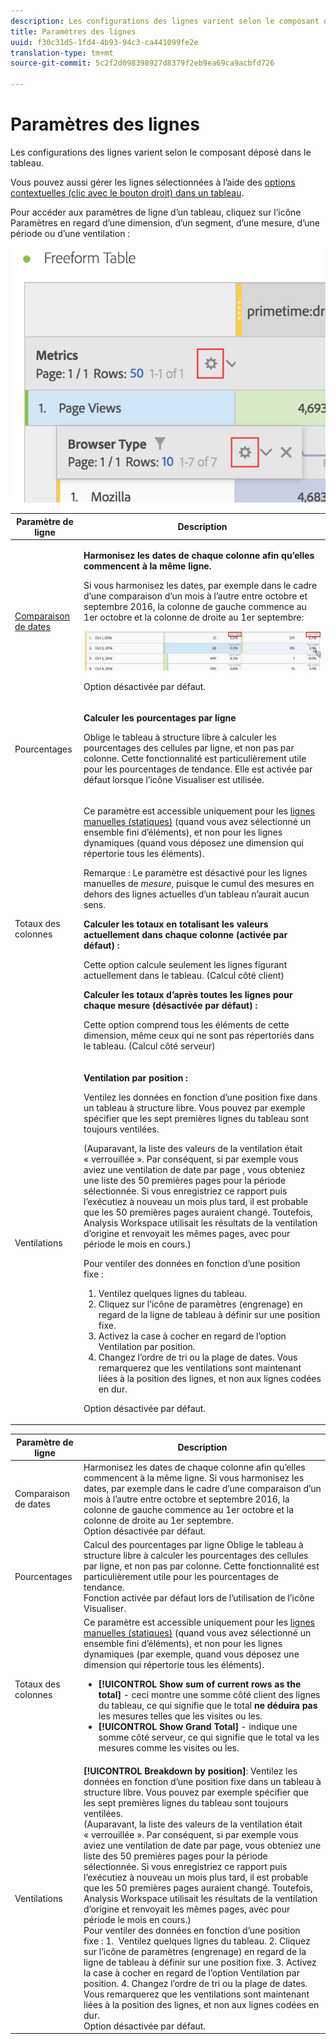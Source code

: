 ```yaml
---
description: Les configurations des lignes varient selon le composant déposé dans le tableau.
title: Paramètres des lignes
uuid: f30c31d5-1fd4-4b93-94c3-ca441099fe2e
translation-type: tm+mt
source-git-commit: 5c2f2d098398927d8379f2eb9ea69ca9acbfd726

---
```



# Paramètres des lignes

Les configurations des lignes varient selon le composant déposé dans le tableau.

Vous pouvez aussi gérer les lignes sélectionnées à l’aide des [options contextuelles (clic avec le bouton droit) dans un tableau](/help/analyze/analysis-workspace/visualizations/freeform-table.md).

Pour accéder aux paramètres de ligne d’un tableau, cliquez sur l’icône Paramètres en regard d’une dimension, d’un segment, d’une mesure, d’une période ou d’une ventilation :

![](assets/row-settings.png)

<table id="table_7ACE6413DB1F40349ED2860020F92E55"> 
 <thead> 
  <tr> 
   <th colname="col1" class="entry"> Paramètre de ligne </th> 
   <th colname="col2" class="entry"> Description </th> 
  </tr>
 </thead>
 <tbody> 
  <tr> 
   <td colname="col1"> <p><a href="/help/analyze/analysis-workspace/components/calendar-date-ranges/time-comparison.md"  > Comparaison de dates</a> </p> </td> 
   <td colname="col2"> <p><b>Harmonisez les dates de chaque colonne afin qu’elles commencent à la même ligne. </b> </p> <p>Si vous harmonisez les dates, par exemple dans le cadre d’une comparaison d’un mois à l’autre entre octobre et septembre 2016, la colonne de gauche commence au 1er octobre et la colonne de droite au 1er septembre: </p> <p><img placement="break"  src="assets/add-time-period-column3.png" width="500px" id="image_99398B13FEDA4715B8B818DF6093CA37" /> </p> <p>Option désactivée par défaut. </p> </td> 
  </tr> 
  <tr> 
   <td colname="col1"> <p>Pourcentages </p> </td> 
   <td colname="col2"> <p><b>Calculer les pourcentages par ligne</b> </p> <p>Oblige le tableau à structure libre à calculer les pourcentages des cellules par ligne, et non pas par colonne. Cette fonctionnalité est particulièrement utile pour les pourcentages de tendance. Elle est activée par défaut lorsque l’icône <span class="uicontrol">Visualiser</span> est utilisée. </p> </td> 
  </tr> 
  <tr> 
   <td colname="col1"> <p>Totaux des colonnes </p> </td> 
   <td colname="col2"> <p>Ce paramètre est accessible uniquement pour les  <a href="/help/analyze/analysis-workspace/build-workspace-project/column-row-settings/manual-vs-dynamic-rows.md"  > lignes manuelles (statiques)</a> (quand vous avez sélectionné un ensemble fini d’éléments), et non pour les lignes dynamiques (quand vous déposez une dimension qui répertorie tous les éléments). <p>Remarque : Le paramètre est désactivé pour les lignes manuelles de <i>mesure</i>, puisque le cumul des mesures en dehors des lignes actuelles d’un tableau n’aurait aucun sens. </p> </p> <p><b>Calculer les totaux en totalisant les valeurs actuellement dans chaque colonne (activée par défaut) :</b> </p> <p>Cette option calcule seulement les lignes figurant actuellement dans le tableau. (Calcul côté client) </p> <p><b>Calculer les totaux d’après toutes les lignes pour chaque mesure (désactivée par défaut) :</b> </p> <p>Cette option comprend tous les éléments de cette dimension, même ceux qui ne sont pas répertoriés dans le tableau. (Calcul côté serveur) </p> </td> 
  </tr> 
  <tr> 
   <td colname="col1"> <p>Ventilations </p> </td> 
   <td colname="col2"> <p><b>Ventilation par position :</b> </p> <p>Ventilez les données en fonction d’une position fixe dans un tableau à structure libre. Vous pouvez par exemple spécifier que les sept premières lignes du tableau sont toujours ventilées. </p> <p>(Auparavant, la liste des valeurs de la ventilation était « verrouillée ». Par conséquent, si par exemple vous aviez une ventilation de <span class="term"> date </span> par <span class="term"> page </span>, vous obteniez une liste des 50 premières pages pour la période sélectionnée. Si vous enregistriez ce rapport puis l’exécutiez à nouveau un mois plus tard, il est probable que les 50 premières pages auraient changé. Toutefois, Analysis Workspace utilisait les résultats de la ventilation d’origine et renvoyait les mêmes pages, avec pour période le mois en cours.) </p> <p>Pour ventiler des données en fonction d’une position fixe :  </p> 
    <ol id="ol_A396A11566AA4F52BC3ABBC373CEF477"> 
     <li id="li_BDAB1E9A48D44944A4F7C31F1182B923">Ventilez quelques lignes du tableau. </li> 
     <li id="li_C5610437D3714CCEB9F3C771864B4336">Cliquez sur l’icône de paramètres (engrenage) en regard de la ligne de tableau à définir sur une position fixe. </li> 
     <li id="li_675E429DC3B94201978166F9408D30B1">Activez la case à cocher en regard de l’option <span class="uicontrol">Ventilation par position</span>. </li> 
     <li id="li_E8A417D0D6D1438CAE825843BA0A7060">Changez l’ordre de tri ou la plage de dates. Vous remarquerez que les ventilations sont maintenant liées à la position des lignes, et non aux lignes codées en dur. </li> 
    </ol> <p>Option désactivée par défaut. </p> </td> 
  </tr> 
 </tbody> 
</table>

| Paramètre de ligne | Description |
|--- |--- |
| Comparaison de dates | Harmonisez les dates de chaque colonne afin qu’elles commencent à la même ligne.   Si vous harmonisez les dates, par exemple dans le cadre d’une comparaison d’un mois à l’autre entre octobre et septembre 2016, la colonne de gauche commence au 1er octobre et la colonne de droite au 1er septembre.<br>Option désactivée par défaut. |
| Pourcentages | Calcul des pourcentages par ligne  Oblige le tableau à structure libre à calculer les pourcentages des cellules par ligne, et non pas par colonne. Cette fonctionnalité est particulièrement utile pour les pourcentages de tendance.<br>Fonction activée par défaut lors de l’utilisation de l’icône Visualiser. |
| Totaux des colonnes | Ce paramètre est accessible uniquement pour les  [lignes manuelles (statiques)](https://docs.adobe.com/content/help/fr-FR/analytics/analyze/analysis-workspace/build-workspace-project/column-row-settings/manual-vs-dynamic-rows.html) (quand vous avez sélectionné un ensemble fini d’éléments), et non pour les lignes dynamiques (par exemple, quand vous déposez une dimension qui répertorie tous les éléments).<ul><li>**[!UICONTROL Show sum of current rows as the total]** - ceci montre une somme côté client des lignes du tableau, ce qui signifie que le total **ne déduira pas** les mesures  telles que les visites ou les.</li><li>**[!UICONTROL Show Grand Total]** - indique une somme côté serveur, ce qui signifie que le total va  les mesures comme les visites ou les.</li></ul> |
| Ventilations | **[!UICONTROL Breakdown by position]**:  Ventilez les données en fonction d’une position fixe dans un tableau à structure libre. Vous pouvez par exemple spécifier que les sept premières lignes du tableau sont toujours ventilées.<br>(Auparavant, la liste des valeurs de la ventilation était « verrouillée ». Par conséquent, si par exemple vous aviez une ventilation de date par page, vous obteniez une liste des 50 premières pages pour la période sélectionnée. Si vous enregistriez ce rapport puis l’exécutiez à nouveau un mois plus tard, il est probable que les 50 premières pages auraient changé. Toutefois, Analysis Workspace utilisait les résultats de la ventilation d’origine et renvoyait les mêmes pages, avec pour période le mois en cours.)<br>Pour ventiler des données en fonction d’une position fixe : 1.  Ventilez quelques lignes du tableau. 2. Cliquez sur l’icône de paramètres (engrenage) en regard de la ligne de tableau à définir sur une position fixe. 3. Activez la case à cocher en regard de l’option Ventilation par position. 4. Changez l’ordre de tri ou la plage de dates. Vous remarquerez que les ventilations sont maintenant liées à la position des lignes, et non aux lignes codées en dur.<br>Option désactivée par défaut. |